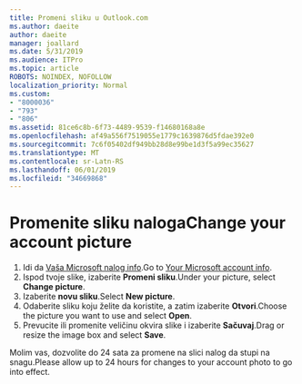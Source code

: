 ```yaml
---
title: Promeni sliku u Outlook.com
ms.author: daeite
author: daeite
manager: joallard
ms.date: 5/31/2019
ms.audience: ITPro
ms.topic: article
ROBOTS: NOINDEX, NOFOLLOW
localization_priority: Normal
ms.custom:
- "8000036"
- "793"
- "806"
ms.assetid: 81ce6c8b-6f73-4489-9539-f14680168a8e
ms.openlocfilehash: af49a556f7519055e1779c1639876d5fdae392e0
ms.sourcegitcommit: 7c6f05402df949bb28d8e99be1d3f5a99ec35627
ms.translationtype: MT
ms.contentlocale: sr-Latn-RS
ms.lasthandoff: 06/01/2019
ms.locfileid: "34669868"
---
```

# <a name="change-your-account-picture"></a><span data-ttu-id="16a18-102">Promenite sliku naloga</span><span class="sxs-lookup"><span data-stu-id="16a18-102">Change your account picture</span></span>

1. <span data-ttu-id="16a18-103">Idi da [Vaša Microsoft nalog info](https://go.microsoft.com/fwlink/p/?linkid=860841).</span><span class="sxs-lookup"><span data-stu-id="16a18-103">Go to [Your Microsoft account info](https://go.microsoft.com/fwlink/p/?linkid=860841).</span></span>
2. <span data-ttu-id="16a18-104">Ispod tvoje slike, izaberite **Promeni sliku**.</span><span class="sxs-lookup"><span data-stu-id="16a18-104">Under your picture, select **Change picture**.</span></span>
3. <span data-ttu-id="16a18-105">Izaberite **novu sliku**.</span><span class="sxs-lookup"><span data-stu-id="16a18-105">Select **New picture**.</span></span>
4. <span data-ttu-id="16a18-106">Odaberite sliku koju želite da koristite, a zatim izaberite **Otvori**.</span><span class="sxs-lookup"><span data-stu-id="16a18-106">Choose the picture you want to use and select **Open**.</span></span>
5. <span data-ttu-id="16a18-107">Prevucite ili promenite veličinu okvira slike i izaberite **Sačuvaj**.</span><span class="sxs-lookup"><span data-stu-id="16a18-107">Drag or resize the image box and select **Save**.</span></span>

<span data-ttu-id="16a18-108">Molim vas, dozvolite do 24 sata za promene na slici nalog da stupi na snagu.</span><span class="sxs-lookup"><span data-stu-id="16a18-108">Please allow up to 24 hours for changes to your account photo to go into effect.</span></span>